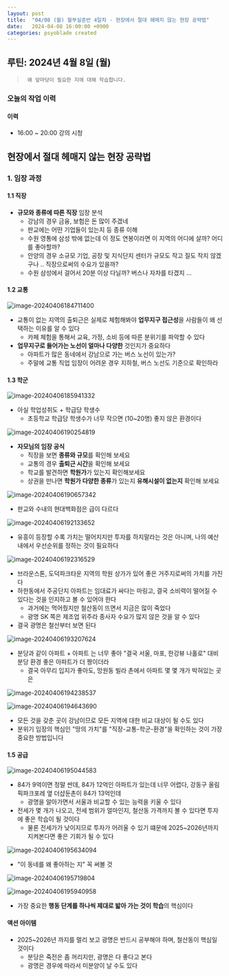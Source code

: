 ```yaml
---
layout: post
title:  "04/08 (월) 월부실준반 4일차 - 현장에서 절대 헤매지 않는 현장 공략법"
date:   2024-04-08 16:00:00 +0900
categories: psyoblade created
---
```


## 루틴: 2024년 4월 8일 (월)

>      왜 앞마당이 필요한 지에 대해 학습합니다.

### 오늘의 작업 이력

#### 이력

* 16:00 ~ 20:00 강의 시청



## 현장에서 절대 헤매지 않는 현장 공략법

### 1. 임장 과정

#### 1.1 직장

* **규모와 종류에 따른 직장** 임장 분석
  * 강남의 경우 금융, 보험은 돈 많이 주겠네
  * 판교에는 어떤 기업들이 있는지 등 종류 이해
  * 수원 영통에 삼성 밖에 없는데 이 정도 연봉이라면 이 지역의 어디에 살까? 어디를 좋아할까?
  * 안양의 경우 소규모 기업, 공장 및 지식단지 센터가 규모도 작고 질도 작지 않겠구나 .. 직장으로써의 수요가 있을까?
  * 수원 삼성에서 걸어서 20분 이상 다닐까? 버스나 자차를 타겠지 ...

#### 1.2 교통

![image-20240406184711400](/private/images/2024-04-08-siljun-day4/image-20240406184711400.png)

* 교통이 없는 지역의 출퇴근은 실제로 체험해봐야 **업무지구 접근성**을 사람들이 왜 선택하는 이유를 알 수 있다
  * 카페 체험을 통해서 교육, 가정, 소비 등에 따른 분위기를 파악할 수 있다
* **업무지구로 들어가는 노선이 얼마나 다양한** 것인지가 중요하다
  * 아파트가 많은 동네에서 강남으로 가는 버스 노선이 있는가?
  * 주말에 교통 직업 임장이 어려운 경우 지하철, 버스 노선도 기준으로 확인하라

#### 1.3 학군

![image-20240406185941332](/private/images/2024-04-08-siljun-day4/image-20240406185941332.png)

* 아실 학업성취도 + 학급당 학생수
  * 초등학교 학급당 학생수가 너무 작으면 (10~20명) 좋지 않은 환경이다

![image-20240406190254819](/private/images/2024-04-08-siljun-day4/image-20240406190254819.png)

* **자모님의 임장 공식**
  * 직장을 보면 **종류와 규모**를 확인해 보세요
  * 교통의 경우 **출퇴근 시간**을 확인해 보세요
  * 학교를 발견하면 **학원가**가 있는지 확인해보세요
  * 상권을 만나면 **학원가 다양한 종류**가 있는지 **유해시설이 없는지** 확인해 보세요

![image-20240406190657342](/private/images/2024-04-08-siljun-day4/image-20240406190657342.png)

* 판교와 수내의 현대백화점은 급이 다르다

![image-20240406192133652](/private/images/2024-04-08-siljun-day4/image-20240406192133652.png)

* 유흥이 등장할 수록 가치는 떨어지지만 투자를 하지말라는 것은 아니며, 나의 예산 내에서 우선순위를 정하는 것이 필요하다

![image-20240406192316529](/private/images/2024-04-08-siljun-day4/image-20240406192316529.png)

* 브라운스톤, 도덕파크타운 지역의 학원 상가가 있어 좋은 거주지로써의 가치를 가진다
* 하한동에서 주공단지 아파트는 임대료가 싸다는 마링고, 결국 소비력이 떨어질 수 있다는 것을 인지하고 볼 수 있어야 한다
  * 과거에는 먹어줬지만 철산동이 뜨면서 지금은 많이 죽었다
  * 광명 SK 쪽은 제조업 위주라 종사자 수요가 많지 않은 것을 알 수 있다
* 결국 광명은 철산부터 보면 된다

![image-20240406193207624](/private/images/2024-04-08-siljun-day4/image-20240406193207624.png)

* 분당과 같이 아파트 + 아파트 는 너무 좋아 "결국 서울, 마포, 한강뷰 나홀로" 대비 분당 환경 좋은 아파트가 더 짱이더라
  * 결국 아무리 입지가 좋아도, 망원동 빌라 촌에서 아파트 몇 몇 개가 박혀있는 곳은 

![image-20240406194238537](/private/images/2024-04-08-siljun-day4/image-20240406194238537.png)

![image-20240406194643690](/private/images/2024-04-08-siljun-day4/image-20240406194643690.png)

* 모든 것을 갖춘 곳이 강남이므로 모든 지역에 대한 비교 대상이 될 수도 있다
* 분위기 임장의 핵심인 "땅의 가치"를 "직장-교통-학군-환경"을 확인하는 것이 가장 중요한 방법입니다

#### 1.5 공급

![image-20240406195044583](/private/images/2024-04-08-siljun-day4/image-20240406195044583.png)

* 84가 9억이면 정말 싼데, 84가 12억인 아파트가 있는데 너무 어렵다, 강동구 올림픽파크포레 옆 더샵둔촌이 84가 13억인데
  * 광명을 알아가면서 서울과 비교할 수 있는 능력을 키울 수 있다
* 전세가 몇 개가 나오고, 전세 범위가 얼마인지, 철산동 가격까지 볼 수 있다면 투자에 좋은 학습이 될 것이다
  * 물론 전세가가 낮이지므로 투자가 어려울 수 있기 떄문에 2025~2026년까지 지켜본다면 좋은 기회가 될 수 있다

![image-20240406195634094](/private/images/2024-04-08-siljun-day4/image-20240406195634094.png)

* "이 동네를 왜 좋아하는 지" 꼭 써볼 것

![image-20240406195719804](/private/images/2024-04-08-siljun-day4/image-20240406195719804.png)

![image-20240406195940958](/private/images/2024-04-08-siljun-day4/image-20240406195940958.png)

* 가장 중요한 **행동 단계를 하나씩 제대로 밟아 가는 것이 학습**의 핵심이다



#### 액션 아이템

* 2025~2026년 까지를 멀리 보고 광명은 반드시 공부해야 하며, 철산동이 핵심일 것이다
  * 분당은 죽전은 좀 꺼리지만, 광명은 다 좋다고 본다
  * 광명은 경우에 따라서 미분양이 날 수도 있다